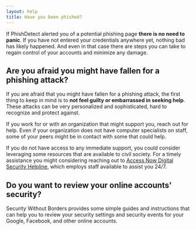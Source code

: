 ```yaml
---
layout: help
title: Have you been phished?
---
```


If PhishDetect alerted you of a potential phishing page **there is no need to panic**. If you have not entered your credentials anywhere yet, nothing bad has likely happened. And even in that case there are steps you can take to regain control of your accounts and minimize any damage.

## Are you afraid you might have fallen for a phishing attack?

If you are afraid that you might have fallen for a phishing attack, the first thing to keep in mind is to **not feel guilty or embarrassed in seeking help**. These attacks can be very personalized and sophisticated, hard to recognize and protect against.

If you work for or with an organization that might support you, reach out for help. Even if your organization does not have computer specialists on staff, some of your peers might be in contact with some that could help.

If you do not have access to any immediate support, you could consider leveraging some resources that are available to civil society. For a timely assistance you might considering reaching out to <a href="https://www.accessnow.org/help">Access Now Digital Security Helpline</a>, which employs staff available to assist you 24/7.

## Do you want to review your online accounts' security?

Security Without Borders provides some simple guides and instructions that can help you to review your security settings and security events for your Google, Facebook, and other online accounts.
